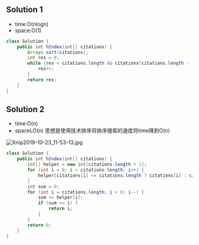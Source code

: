 ## Solution 1
- time:O(nlogn)
- space:O(1)
```java
class Solution {
    public int hIndex(int[] citations) {
        Arrays.sort(citations);
        int res = 0;
        while (res < citations.length && citations[citations.length - 1 - res] > res) {
            res++;
        }
        return res;
    }
}
```

## Solution 2
- time:O(n)
- spaceLO(n)
思想是使用技术排序将排序搜索的速度将time降到O(n)

![Xnip2019-10-23_11-53-13.jpg](http://pic-1255729225.cos.ap-shanghai.myqcloud.com/2019/10/24/de2ac7258213a.jpg)

```java
class Solution {
    public int hIndex(int[] citations) {
        int[] helper = new int[citations.length + 1];
        for (int i = 0; i < citations.length; i++) {
            helper[citations[i] <= citations.length ? citations[i] : citations.length] += 1;
        }
        int sum = 0;
        for (int i = citations.length; i > 0; i--) {
            sum += helper[i];
            if (sum >= i) {
                return i;
            }
        }
        return 0;
    }
}
```